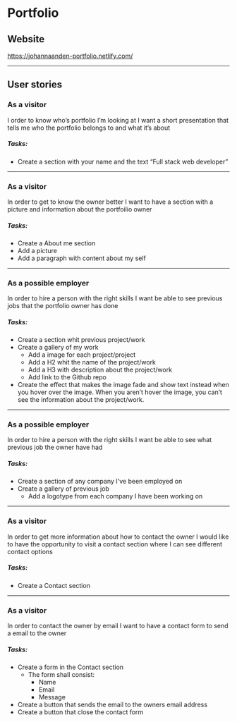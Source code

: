 # Portfolio

## Website
https://johannaanden-portfolio.netlify.com/
__________
## User stories

### As a visitor
I order to know who’s portfolio I’m looking at
I want a short presentation that tells me who the portfolio belongs to and what it’s about

##### Tasks:
-	Create a section with your name and the text “Full stack web developer”  
__________
### As a visitor 
In order to get to know the owner better
I want to have a section with a picture and information about the portfoilio owner

##### Tasks:
-	Create a About me section
-	Add a picture
-	Add a paragraph with content about my self
__________
### As a possible employer
In order to hire a person with the right skills
I want be able to see previous jobs that the portfolio owner has done

##### Tasks:
-	Create a section whit previous project/work 
-	Create a gallery of my work
    - Add a image for each project/project
    - Add a H2 whit the name of the project/work
    - Add a H3 with description about the project/work
    - Add link to the Github repo
-	Create the effect that makes the image fade and show text instead when you hover over the image. When you aren’t hover the image, you can’t see the information about the project/work.
__________
### As a possible employer
In order to hire a person with the right skills
I want be able to see what previous job the owner have had

##### Tasks:
-	Create a section of any company I've been employed on
-	Create a gallery of previous job
    - Add a logotype from each company I have been working on
__________
### As a visitor
In order to get more information about how to contact the owner
I would like to have the opportunity to visit a contact section where I can see different contact options

##### Tasks:
-	Create a Contact section
__________
### As a visitor 
In order to contact the owner by email
I want to have a contact form to send a email to the owner

##### Tasks: 
-	Create a form in the Contact section
    - The form shall consist:
        - Name
        - Email
        - Message
-	Create a button that sends the email to the owners email address
-	Create a button that close the contact form